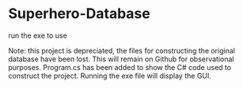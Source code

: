# Superhero-Database
run the exe to use

Note: this project is depreciated, the files for constructing the original database have been lost. This will remain on Github for observational purposes. Program.cs has been added to show the C# code used to construct the project. Running the exe file will display the GUI.
